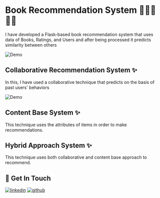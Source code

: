 
# Book Recommendation System 📗📘📙📕🧩

I have developed a Flask-based book recommendation system that uses data of Books, Ratings, and Users and after being processed it predicts similarity between others

![Demo](https://github.com/bilalansar3/BookRecommendation/blob/main/static/assets/cover.png)

## Collaborative Recommendation System ✨

In this, I have used a collaborative technique that predicts on the basis of past users' behaviors

![Demo](https://github.com/bilalansar3/BookRecommendation/blob/main/static/assets/demo.gif)

## Content Base System ✨

This technique uses the attributes of items in order to make recommendations.

## Hybrid Approach System ✨

This technique uses both collaborative and content base approach to recommend.


## 🔗 Get In Touch

[![linkedin](https://img.shields.io/badge/linkedin-0A66C2?style=for-the-badge&logo=linkedin&logoColor=white)](https://www.linkedin.com/in/bilalahmad3/)
[![github](https://img.shields.io/badge/github-333333?style=for-the-badge&logo=github&logoColor=white)](https://github.com/bilalansar3)
